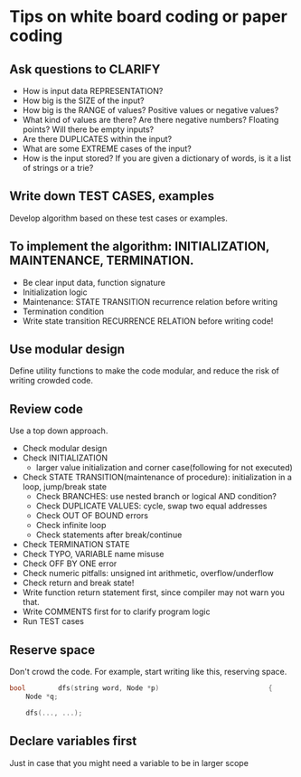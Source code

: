 # Tips on white board coding or paper coding

## Ask questions to CLARIFY
- How is input data REPRESENTATION?
- How big is the SIZE of the input?
- How big is the RANGE of values? Positive values or negative values?
- What kind of values are there? Are there negative numbers? Floating points? Will there be empty inputs?
- Are there DUPLICATES within the input?
- What are some EXTREME cases of the input?
- How is the input stored? If you are given a dictionary of words, is it a list of strings or a trie?

## Write down TEST CASES, examples
Develop algorithm based on these test cases or examples.

## To implement the algorithm: INITIALIZATION, MAINTENANCE, TERMINATION.
- Be clear input data, function signature
- Initialization logic
- Maintenance: STATE TRANSITION recurrence relation before writing
- Termination condition
- Write state transition RECURRENCE RELATION before writing code!

## Use modular design
Define utility functions to make the code modular, and reduce the risk of writing crowded code.

## Review code
Use a top down approach.
- Check modular design
- Check INITIALIZATION
    - larger value initialization and corner case(following for not executed)
- Check STATE TRANSITION(maintenance of procedure): initialization in a loop, jump/break state
    - Check BRANCHES: use nested branch or logical AND condition?
    - Check DUPLICATE VALUES: cycle, swap two equal addresses
    - Check OUT OF BOUND errors
    - Check infinite loop
    - Check statements after break/continue
- Check TERMINATION STATE
- Check TYPO, VARIABLE name misuse
- Check OFF BY ONE error
- Check numeric pitfalls: unsigned int arithmetic, overflow/underflow
- Check return and break state!
- Write function return statement first, since compiler may not warn you that.
- Write COMMENTS first for to clarify program logic
- Run TEST cases


## Reserve space
Don't crowd the code.
For example, start writing like this, reserving space.
```cpp
bool        dfs(string word, Node *p)                           {
    Node *q;

    dfs(..., ...);
```

## Declare variables first
Just in case that you might need a variable to be in larger scope




